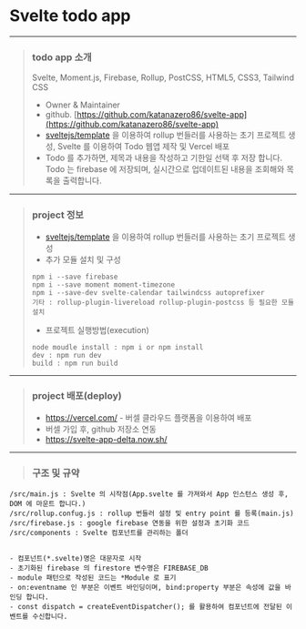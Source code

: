 # Svelte todo app

---

> ### todo app 소개 <br/>
> Svelte, Moment.js, Firebase, Rollup, PostCSS, HTML5, CSS3, Tailwind CSS
> - Owner & Maintainer
> - github. [https://github.com/katanazero86/svelte-app](https://github.com/katanazero86/svelte-app)
> - [sveltejs/template](https://github.com/sveltejs/template) 을 이용하여 rollup 번들러를 사용하는 초기 프로젝트 생성, Svelte 를 이용하여 Todo 웹앱 제작 및 Vercel 배포
> - Todo 를 추가하면, 제목과 내용을 작성하고 기한일 선택 후 저장 합니다. Todo 는 firebase 에 저장되며, 실시간으로 업데이트된 내용을 조회해와 목록을 출력합니다.

---

> ### project 정보 <br/>
> - [sveltejs/template](https://github.com/sveltejs/template) 을 이용하여 rollup 번들러를 사용하는 초기 프로젝트 생성
> - 추가 모듈 설치 및 구성
> ```
> npm i --save firebase
> npm i --save moment moment-timezone
> npm i --save-dev svelte-calendar tailwindcss autoprefixer
> 기타 : rollup-plugin-livereload rollup-plugin-postcss 등 필요한 모듈 설치 
> ```
> - 프로젝트 실행방법(execution)
> ```
> node moudle install : npm i or npm install
> dev : npm run dev
> build : npm run build
> ```

---

> ### project 배포(deploy) <br/>
> - https://vercel.com/ - 버셀 클라우드 플랫폼을 이용하여 배포
> - 버셀 가입 후, github 저장소 연동
> - https://svelte-app-delta.now.sh/

---

> ### 구조 및 규약

```
/src/main.js : Svelte 의 시작점(App.svelte 를 가져와서 App 인스턴스 생성 후, DOM 에 마운트 합니다.)
/src/rollup.confug.js : rollup 번들러 설정 및 entry point 를 등록(main.js)
/src/firebase.js : google firebase 연동을 위한 설정과 초기화 코드
/src/components : Svelte 컴포넌트를 관리하는 폴더


- 컴포넌트(*.svelte)명은 대문자로 시작
- 초기화된 firebase 의 firestore 변수명은 FIREBASE_DB 
- module 패턴으로 작성된 코드는 *Module 로 표기
- on:eventname 인 부분은 이벤트 바인딩이며, bind:property 부분은 속성에 값을 바인딩 합니다.
- const dispatch = createEventDispatcher(); 를 활용하여 컴포넌트에 전달된 이벤트를 수신합니다.

```
